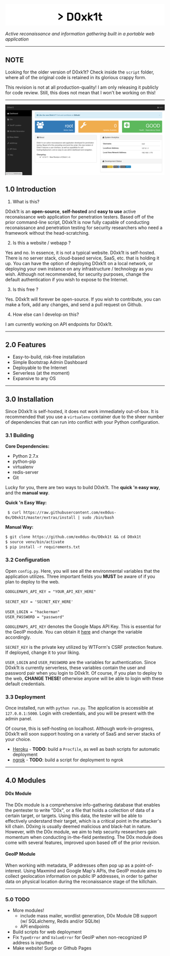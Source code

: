 ![logo](/extras/logo.png)

 _Active reconaissance and information gathering built in a portable web application_ 

---

## NOTE

Looking for the older version of D0xk1t? Check inside the `script` folder, where all of the original code is retained in its glorious crappy form.

This revision is not at all production-quality! I am only releasing it publicly for code review. Still, this does not mean that I won't be working on this!

---

![logo](/extras/screenshot.png)


## 1.0 Introduction

1. What is this? 

D0xk1t is an __open-source__, __self-hosted__ and __easy to use__ active 
reconaissance web application for penetration testers. Based off of the prior
command-line script, D0xk1t is now fully capable of conducting reconaissance
and penetration testing for security researchers who need a framework without the 
head-scratching.

2. Is this a website / webapp ?

Yes and no. In essence, it is not a typical website. D0xk1t is self-hosted. There is no server stack, cloud-based service, SaaS, etc. that is holding it up. You can have the option of deploying D0xk1t on a local network, or deploying
your own instance on any infrastructure / technology as you wish. Although not recommended, for security purposes, change the default authentication if you wish to expose to the Internet.

3. Is this free ?

Yes. D0xk1t will forever be open-source. If you wish to contribute, you can make a fork, add any changes, and send a pull request on Github.

4. How else can I develop on this?

I am currently working on API endpoints for D0xk1t. 

---

## 2.0 Features

* Easy-to-build, risk-free installation
* Simple Bootstrap Admin Dashboard
* Deployable to the Internet
* Serverless (at the moment)
* Expansive to any OS

---

## 3.0 Installation 

Since D0xk1t is self-hosted, it does not work immediately out-of-box. It is recommended that you use a `virtualenv` container due to the sheer number of dependencies that can run into conflict with your Python configuration.

### 3.1 Building

__Core Dependencies:__

* Python 2.7.x
* python-pip 
* virtualenv 
* redis-server
* Git

Lucky for you, there are two ways to build D0xk1t. The __quick 'n easy way__, and the __manual way__.

__Quick 'n Easy Way:__

     $ curl https://raw.githubusercontent.com/ex0dus-0x/D0xk1t/master/extras/install | sudo /bin/bash 

__Manual Way:__

    $ git clone https://github.com/ex0dus-0x/D0xk1t && cd D0xk1t
    $ source venv/bin/activate
    $ pip install -r requirements.txt

### 3.2 Configuration

Open `config.py`. Here, you will see all the environmental variables that the application utilizes. Three important fields you __MUST__ be aware of if you plan to deploy to the web.

    GOOGLEMAPS_API_KEY = "YOUR_API_KEY_HERE"

    SECRET_KEY = 'SECRET_KEY_HERE'

    USER_LOGIN = "hackerman"
    USER_PASSWORD = "password"
    
`GOOGLEMAPS_API_KEY` denotes the Google Maps API Key. This is essential for the GeoIP module. You can obtain it [here](https://developers.google.com/maps/) and change the variable accordingly.

`SECRET_KEY` is the private key utilized by WTForm's CSRF protection feature. If deployed, change it to your liking.

`USER_LOGIN` and `USER_PASSWORD` are the variables for authentication. Since D0xk1t is currently serverless, these variables contain the user and password pair when you login to D0xk1t. Of course, if you plan to deploy to the web, __CHANGE THESE!__ otherwise anyone will be able to login with these default credentials.


### 3.3 Deployment

Once installed, run with `python run.py`. The application is accessible at `127.0.0.1:5000`. Login with credentials, and you will be present with the admin panel.

Of course, this is self-hosting on localhost. Although work-in-progress, D0xk1t will soon support hosting on a variety of SaaS and server stacks of your choice.

* [Heroku](https://www.heroku.com/) - __TODO__: build a `Procfile`, as well as bash scripts for automatic deployment
* [ngrok](https://ngrok.com/) - __TODO__: build a script for deployment to ngrok

---

## 4.0 Modules

#### D0x Module

The D0x module is a comprehensive info-gathering database that enables the pentester
to write "D0x", or a file that holds a collection of data of a certain target, or targets.
Using this data, the tester will be able to effectively understand their target, which is a
critical point in the attacker's kill chain. D0xing is usually deemed malicious and black-hat in nature. However, with the D0x module, we aim to help security researchers gain momentum when conducting in-the-field pentesting. The D0x module does come with several features, improved upon based off of the prior revision. 

#### GeoIP Module 

When working with metadata, IP addresses often pop up as a point-of-interest.
Using Maxmind and Google Map's APIs, the GeoIP module aims to collect geolocation
information on public IP addresses, in order to gather data on physical location during
the reconaissance stage of the killchain.

---

### 5.0 TODO

* More modules!
  * include mass mailer, wordlist generation, D0x Module DB support (w/ SQLalchemy, Redis and/or SQLite)
  * API endpoints
* Build scripts for web deployment
* Fix `TypeError` and `ValueError` for GeoIP when non-recognized IP address is inputted.
* Make website! Surge or Github Pages
